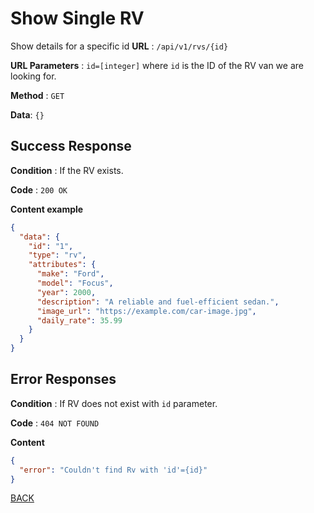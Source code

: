 # Show Single RV

Show details for a specific id
**URL** : `/api/v1/rvs/{id}`

**URL Parameters** : `id=[integer]` where `id` is the ID of the RV van we are looking for.

**Method** : `GET`

**Data**: `{}`

## Success Response

**Condition** : If the RV exists.

**Code** : `200 OK`

**Content example**

```json
{
  "data": {
    "id": "1",
    "type": "rv",
    "attributes": {
      "make": "Ford",
      "model": "Focus",
      "year": 2000,
      "description": "A reliable and fuel-efficient sedan.",
      "image_url": "https://example.com/car-image.jpg",
      "daily_rate": 35.99
    }
  }
}
```

## Error Responses

**Condition** : If RV does not exist with `id` parameter.

**Code** : `404 NOT FOUND`

**Content**

```json
{
  "error": "Couldn't find Rv with 'id'={id}"
}
```

[BACK](../README.md)
